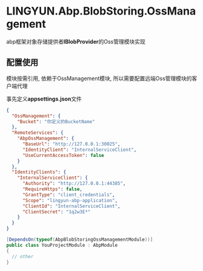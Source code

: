 # LINGYUN.Abp.BlobStoring.OssManagement

abp框架对象存储提供者**IBlobProvider**的Oss管理模块实现

## 配置使用

模块按需引用, 依赖于OssManagement模块, 所以需要配置远端Oss管理模块的客户端代理  

事先定义**appsettings.json**文件

```json
{
  "OssManagement": {
    "Bucket": "你定义的BucketName"
  },
  "RemoteServices": {
    "AbpOssManagement": {
      "BaseUrl": "http://127.0.0.1:30025",
      "IdentityClient": "InternalServiceClient",
      "UseCurrentAccessToken": false
    }
  },
  "IdentityClients": {
    "InternalServiceClient": {
      "Authority": "http://127.0.0.1:44385",
      "RequireHttps": false,
      "GrantType": "client_credentials",
      "Scope": "lingyun-abp-application",
      "ClientId": "InternalServiceClient",
      "ClientSecret": "1q2w3E*"
    }
  }
}

```

```csharp
[DependsOn(typeof(AbpBlobStoringOssManagementModule))]
public class YouProjectModule : AbpModule
{
  // other
}
```
